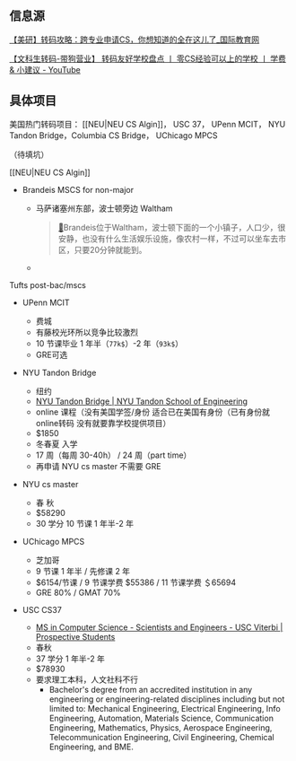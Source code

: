 ## 信息源

[【美研】转码攻略：跨专业申请CS，你想知道的全在这儿了_国际教育网](https://m.ieduchina.com/abroad/usa/202208/85202.html)


[【文科生转码-带狗营业】 转码友好学校盘点 丨 零CS经验可以上的学校 丨 学费 & 小建议 - YouTube](https://www.youtube.com/watch?v=XVZIyP1B2x4&t=172s)


## 具体项目

美国热门转码项目： [[NEU|NEU CS Algin]]， USC 37， UPenn MCIT， NYU Tandon Bridge，Columbia CS Bridge， UChicago MPCS

（待填坑）

[[NEU|NEU CS Algin]]

- Brandeis MSCS for non-major
	- 马萨诸塞州东部，波士顿旁边 Waltham
	  >[🔗](https://www.zhihu.com/question/451386962)Brandeis位于Waltham，波士顿下面的一个小镇子，人口少，很安静，也没有什么生活娱乐设施，像农村一样，不过可以坐车去市区，只要20分钟就能到。 

	- 
	<!--- [🔗](https://womenoverseas.com/t/topic/13936/44)如果有需要帮忙看文书的，我也可以有偿帮改哈，价格优惠--> 

Tufts post-bac/mscs
 
- UPenn MCIT
	- 费城
	- 有藤校光环所以竞争比较激烈
	- 10 节课毕业 1 年半（`77k$`）-2 年（`93k$`）	
	- GRE可选

- NYU Tandon Bridge
	- 纽约
	- [NYU Tandon Bridge | NYU Tandon School of Engineering](https://engineering.nyu.edu/academics/programs/nyu-tandon-bridge)
	- online 课程（没有美国学签/身份 适合已在美国有身份（已有身份就online转码 没有就要靠学校提供项目）
	- $1850
	- 冬春夏 入学
	- 17 周（每周 30-40h） / 24 周（part time）
	- 再申请 NYU cs master 不需要 GRE

- NYU cs master 
	- 春 秋
	- $58290
	- 30 学分 10 节课 1 年半-2 年

- UChicago MPCS
	- 芝加哥
	- 9 节课 1 年半 / 先修课 2 年
	- $6154/节课 / 9 节课学费 $55386 / 11 节课学费 ＄65694
	- GRE 80% / GMAT 70%


- USC CS37 
	- [MS in Computer Science - Scientists and Engineers - USC Viterbi | Prospective Students](https://viterbigradadmission.usc.edu/programs/masters/msprograms/computer-science/ms-cs-scientists-engineers/)
	- 春秋
	- 37 学分 1 年半-2 年
	- $78930
	- 要求理工本科，人文社科不行
		- Bachelor's degree from an accredited institution in any engineering or engineering-related disciplines including but not limited to: Mechanical Engineering, Electrical Engineering, Info Engineering, Automation, Materials Science, Communication Engineering, Mathematics, Physics, Aerospace Engineering, Telecommunication Engineering, Civil Engineering, Chemical Engineering, and BME.